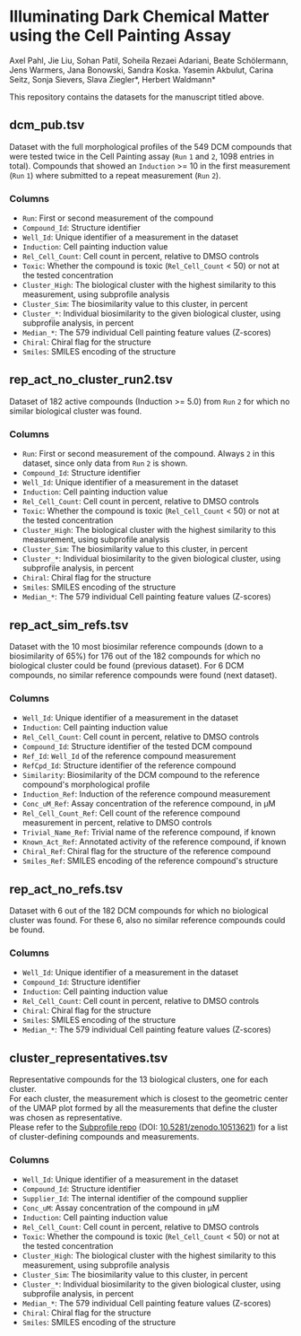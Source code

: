  # Illuminating Dark Chemical Matter using the Cell Painting Assay

Axel Pahl, Jie Liu, Sohan Patil, Soheila Rezaei Adariani, Beate Schölermann, Jens Warmers, Jana Bonowski, Sandra Koska. Yasemin Akbulut, Carina Seitz, Sonja Sievers, Slava Ziegler*, Herbert Waldmann*

This repository contains the datasets for the manuscript titled above.


## dcm_pub.tsv

Dataset with the full morphological profiles of the 549 DCM compounds that were tested twice in the Cell Painting assay (`Run` `1` and `2`, 1098 entries in total). Compounds that showed an `Induction` >= 10 in the first measurement (`Run` `1`) where submitted to a repeat measurement (`Run` `2`).

### Columns
* `Run`: First or second measurement of the compound
* `Compound_Id`: Structure identifier
* `Well_Id`: Unique identifier of a measurement in the dataset
* `Induction`: Cell painting induction value
* `Rel_Cell_Count`: Cell count in percent, relative to DMSO controls
* `Toxic`: Whether the compound is toxic (`Rel_Cell_Count` < 50) or not at the tested concentration
* `Cluster_High`: The biological cluster with the highest similarity to this measurement, using subprofile analysis
* `Cluster_Sim`: The biosimilarity value to this cluster, in percent
* `Cluster_*`: Individual biosimilarity to the given biological cluster, using subprofile analysis, in percent
* `Median_*`: The 579 individual Cell painting feature values (Z-scores)
* `Chiral`: Chiral flag for the structure
* `Smiles`: SMILES encoding of the structure


## rep_act_no_cluster_run2.tsv

Dataset of 182 active compounds (Induction >= 5.0) from `Run` `2` for which no similar biological cluster was found.

### Columns
* `Run`: First or second measurement of the compound. Always `2` in this dataset, since only data from `Run` `2` is shown.
* `Compound_Id`: Structure identifier
* `Well_Id`: Unique identifier of a measurement in the dataset
* `Induction`: Cell painting induction value
* `Rel_Cell_Count`: Cell count in percent, relative to DMSO controls
* `Toxic`: Whether the compound is toxic (`Rel_Cell_Count` < 50) or not at the tested concentration
* `Cluster_High`: The biological cluster with the highest similarity to this measurement, using subprofile analysis
* `Cluster_Sim`: The biosimilarity value to this cluster, in percent
* `Cluster_*`: Individual biosimilarity to the given biological cluster, using subprofile analysis, in percent
* `Chiral`: Chiral flag for the structure
* `Smiles`: SMILES encoding of the structure
* `Median_*`: The 579 individual Cell painting feature values (Z-scores)


## rep_act_sim_refs.tsv

Dataset with the 10 most biosimilar reference compounds (down to a biosimilarity of 65%) for 176 out of the 182 compounds for which no biological cluster could be found (previous dataset). For 6 DCM compounds, no similar reference compounds were found (next dataset).

### Columns
* `Well_Id`: Unique identifier of a measurement in the dataset
* `Induction`: Cell painting induction value
* `Rel_Cell_Count`: Cell count in percent, relative to DMSO controls
* `Compound_Id`: Structure identifier of the tested DCM compound
* `Ref_Id`: `Well_Id` of the reference compound measurement
* `RefCpd_Id`: Structure identifier of the reference compound
* `Similarity`: Biosimilarity of the DCM compound to the reference compound's morphological profile
* `Induction_Ref`: Induction of the reference compound measurement
* `Conc_uM_Ref`: Assay concentration of the reference compound, in µM
* `Rel_Cell_Count_Ref`: Cell count of the reference compound measurement in percent, relative to DMSO controls
* `Trivial_Name_Ref`: Trivial name of the reference compound, if known
* `Known_Act_Ref`: Annotated activity of the reference compound, if known
* `Chiral_Ref`: Chiral flag for the structure of the reference compound
* `Smiles_Ref`: SMILES encoding of the reference compound's structure


## rep_act_no_refs.tsv

Dataset with 6 out of the 182 DCM compounds for which no biological cluster was found. For these 6, also no similar reference compounds could be found.

### Columns
* `Well_Id`: Unique identifier of a measurement in the dataset
* `Compound_Id`: Structure identifier
* `Induction`: Cell painting induction value
* `Rel_Cell_Count`: Cell count in percent, relative to DMSO controls
* `Chiral`: Chiral flag for the structure
* `Smiles`: SMILES encoding of the structure
* `Median_*`: The 579 individual Cell painting feature values (Z-scores)


## cluster_representatives.tsv

Representative compounds for the 13 biological clusters, one for each cluster.  
For each cluster, the measurement which is closest to the geometric center of the UMAP plot formed by all the measurements that define the cluster was chosen as representative.  
Please refer to the [Subprofile repo](https://github.com/mpimp-comas/2022_pahl_ziegler_subprofiles) (DOI: [10.5281/zenodo.10513621](https://doi.org/10.5281/zenodo.10513621)) for a list of cluster-defining compounds and measurements.

### Columns
* `Well_Id`: Unique identifier of a measurement in the dataset
* `Compound_Id`: Structure identifier
* `Supplier_Id`: The internal identifier of the compound supplier
* `Conc_uM`: Assay concentration of the compound in µM
* `Induction`: Cell painting induction value
* `Rel_Cell_Count`: Cell count in percent, relative to DMSO controls
* `Toxic`: Whether the compound is toxic (`Rel_Cell_Count` < 50) or not at the tested concentration
* `Cluster_High`: The biological cluster with the highest similarity to this measurement, using subprofile analysis
* `Cluster_Sim`: The biosimilarity value to this cluster, in percent
* `Cluster_*`: Individual biosimilarity to the given biological cluster, using subprofile analysis, in percent
* `Median_*`: The 579 individual Cell painting feature values (Z-scores)
* `Chiral`: Chiral flag for the structure
* `Smiles`: SMILES encoding of the structure

